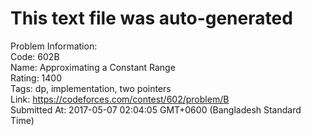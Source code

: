 # This text file was auto-generated  
  
Problem Information:  
Code: 602B  
Name: Approximating a Constant Range  
Rating: 1400  
Tags: dp, implementation, two pointers  
Link: https://codeforces.com/contest/602/problem/B  
Submitted At: 2017-05-07 02:04:05 GMT+0600 (Bangladesh Standard Time)  
